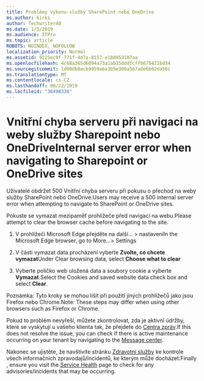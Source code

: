 ```yaml
---
title: Problémy výkonu-služby SharePoint nebo OneDrive
ms.author: kirks
author: Techwriter40
ms.date: 1/3/2019
ms.audience: ITPro
ms.topic: article
ROBOTS: NOINDEX, NOFOLLOW
localization_priority: Normal
ms.assetid: 9225ec0f-771f-4d7a-8157-e188953107aa
ms.openlocfilehash: 4c68a365d6094a73a1ab35dddfcffb679421bd34
ms.sourcegitcommit: 1d98db8acb9959aba3b5e308a567ade6b62da56c
ms.translationtype: MT
ms.contentlocale: cs-CZ
ms.lasthandoff: 08/22/2019
ms.locfileid: "36498336"
---
```

# <a name="internal-server-error-when-navigating-to-sharepoint-or-onedrive-sites"></a><span data-ttu-id="9d121-102">Vnitřní chyba serveru při navigaci na weby služby Sharepoint nebo OneDrive</span><span class="sxs-lookup"><span data-stu-id="9d121-102">Internal server error when navigating to Sharepoint or OneDrive sites</span></span>

<span data-ttu-id="9d121-103">Uživatelé obdržet 500 Vnitřní chyba serveru při pokusu o přechod na weby služby SharePoint nebo OneDrive.</span><span class="sxs-lookup"><span data-stu-id="9d121-103">Users may receive a 500 internal server error when attempting to navigate to SharePoint or OneDrive sites.</span></span> 

<span data-ttu-id="9d121-104">Pokuste se vymazat mezipaměť prohlížeče před navigací na webu.</span><span class="sxs-lookup"><span data-stu-id="9d121-104">Please attempt to clear the browser cache before navigating to the site.</span></span>


1. <span data-ttu-id="9d121-105">V prohlížeči Microsoft Edge přejděte na další... > nastavení</span><span class="sxs-lookup"><span data-stu-id="9d121-105">In the Microsoft Edge browser, go to More...> Settings</span></span>

2. <span data-ttu-id="9d121-106">V části vymazat data procházení vyberte **Zvolte, co chcete vymazat**</span><span class="sxs-lookup"><span data-stu-id="9d121-106">Under Clear browsing data, select **Choose what to clear**</span></span>

3. <span data-ttu-id="9d121-107">Vyberte políčko web uložená data a soubory cookie a vyberte **Vymazat**.</span><span class="sxs-lookup"><span data-stu-id="9d121-107">Select the Cookies and saved website data check box and select **Clear**.</span></span>

<span data-ttu-id="9d121-108">Poznámka: Tyto kroky se mohou lišit při použití jiných prohlížečů jako jsou Firefox nebo Chrome.</span><span class="sxs-lookup"><span data-stu-id="9d121-108">Note: These steps may differ when using other browsers such as Firefox or Chrome.</span></span>

<span data-ttu-id="9d121-109">Pokud to problém nevyřeší, můžete zkontrolovat, zda je aktivní údržby, které se vyskytují u vašeho klienta tak, že přejdete do [Centra zpráv](https://portal.office.com/adminportal/home#/MessageCenter).</span><span class="sxs-lookup"><span data-stu-id="9d121-109">If this does not resolve the issue, you can check if there is active maintenance occurring on your tenant by navigating to the [Message center](https://portal.office.com/adminportal/home#/MessageCenter).</span></span>

<span data-ttu-id="9d121-110">Nakonec se ujistěte, že navštívíte stránku [Zdravotní služby](https://portal.office.com/adminportal/home#/servicehealth) ke kontrole všech informačních zpravodajů/incidentů, ke kterým může docházet.</span><span class="sxs-lookup"><span data-stu-id="9d121-110">Finally , ensure you visit the [Service Health](https://portal.office.com/adminportal/home#/servicehealth) page to check for any advisories/incidents that may be occurring.</span></span>

